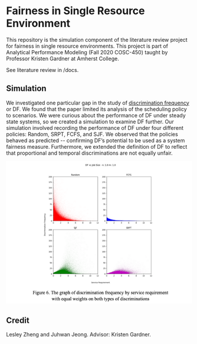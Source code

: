 # Fairness in Single Resource Environment

This repository is the simulation component of the literature review project for fairness in single resource environments. This project is part of Analytical Performance Modeling (Fall 2020 COSC-450) taught by Professor Kristen Gardner at Amherst College. 

See literature review in /docs.

## Simulation

We investigated one particular gap in the study of [discrimination frequency](http://citeseerx.ist.psu.edu/viewdoc/download?doi=10.1.1.174.5295&rep=rep1&type=pdf) or DF. We found that the paper limited its analysis of the scheduling policy to scenarios. We were curious about the performance of DF under steady state systems, so we created a simulation to examine DF further. Our simulation involved recording the performance of DF under four different policies: Random, SRPT, FCFS, and SJF. We observed that the policies behaved as predicted -- confirming DF’s potential to be used as a system fairness measure. Furthermore, we extended the definition of DF to reflect that proportional and temporal discriminations are not equally unfair. 

![result](result.png)

## Credit

Lesley Zheng and Juhwan Jeong. Advisor: Kristen Gardner.
